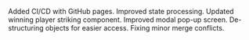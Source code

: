 Added CI/CD with GitHub pages. 
Improved state processing.
Updated winning player striking component.
Improved modal pop-up screen.
De-structuring objects for easier access.
Fixing minor merge conflicts.
